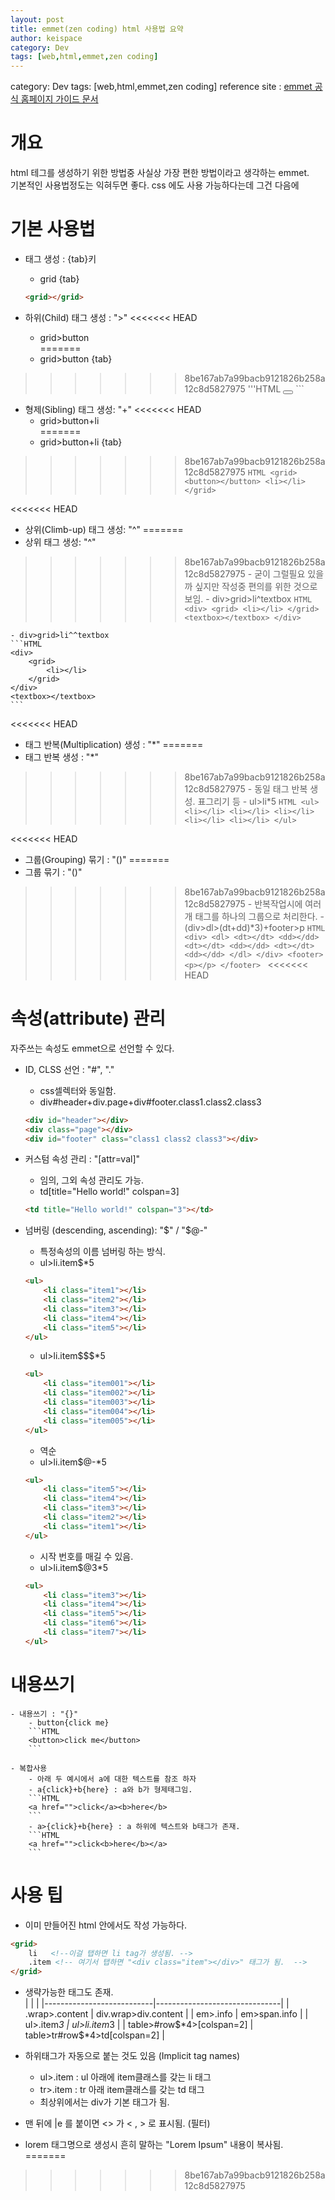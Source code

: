 ```yaml
---
layout: post
title: emmet(zen coding) html 사용법 요약 
author: keispace
category: Dev
tags: [web,html,emmet,zen coding]
---
```


category: Dev
tags: [web,html,emmet,zen coding]
reference site : 
[emmet 공식 홈페이지 가이드 문서](https://docs.emmet.io/) 


# 개요 
html 테그를 생성하기 위한 방법중 사실상 가장 편한 방법이라고 생각하는 emmet.  
기본적인 사용법정도는 익혀두면 좋다. 
css 에도 사용 가능하다는데 그건 다음에 

# 기본 사용법

- 태그 생성 : {tab}키 
    - grid {tab}  
    ```html
    <grid></grid> 
    ```

- 하위(Child) 태그 생성 : ">"
<<<<<<< HEAD
    - grid>button  
=======
    - grid>button {tab}  
>>>>>>> 8be167ab7a99bacb9121826b258a12c8d5827975
    '''HTML
    <grid><button></button></grid>
    ```

- 형제(Sibling) 태그 생성: "+"
<<<<<<< HEAD
    - grid>button+li   
=======
    - grid>button+li {tab}  
>>>>>>> 8be167ab7a99bacb9121826b258a12c8d5827975
    ```HTML
    <grid>
        <button></button>
        <li></li>
    </grid>
    ```

<<<<<<< HEAD
- 상위(Climb-up) 태그 생성: "^"
=======
- 상위 태그 생성: "^"
>>>>>>> 8be167ab7a99bacb9121826b258a12c8d5827975
    - 굳이 그럴필요 있을까 싶지만 작성중 편의를 위한 것으로 보임.
    - div>grid>li^textbox
    ```HTML
    <div>
        <grid>
            <li></li>
        </grid>
        <textbox></textbox>
    </div>
    ```

    - div>grid>li^^textbox
    ```HTML
    <div>
        <grid>
            <li></li>
        </grid>
    </div>
    <textbox></textbox>
    ```

<<<<<<< HEAD
- 태그 반복(Multiplication) 생성 : "*"
=======
- 태그 반복 생성 : "*"
>>>>>>> 8be167ab7a99bacb9121826b258a12c8d5827975
    - 동일 태그 반복 생성. 표그리기 등 
    - ul>li*5
    ```HTML
    <ul>
        <li></li>
        <li></li>
        <li></li>
        <li></li>
        <li></li>
    </ul>
    ```

<<<<<<< HEAD
- 그룹(Grouping) 묶기 : "()"
=======
- 그룹 묶기 : "()"
>>>>>>> 8be167ab7a99bacb9121826b258a12c8d5827975
    - 반복작업시에 여러개 태그를 하나의 그룹으로 처리한다. 
    - (div>dl>(dt+dd)*3)+footer>p
    ```HTML
    <div>
        <dl>
            <dt></dt>
            <dd></dd>
            <dt></dt>
            <dd></dd>
            <dt></dt>
            <dd></dd>
        </dl>
    </div>
    <footer>
        <p></p>
    </footer>
    ```
<<<<<<< HEAD

# 속성(attribute) 관리 
자주쓰는 속성도 emmet으로 선언할 수 있다. 

- ID, CLSS 선언 : "#", "."
    - css셀렉터와 동일함. 
    - div#header+div.page+div#footer.class1.class2.class3
    ```HTML
    <div id="header"></div>
    <div class="page"></div>
    <div id="footer" class="class1 class2 class3"></div>
    ```

- 커스텀 속성 관리 : "[attr=val]"
    - 임의, 그외 속성 관리도 가능.
    - td[title="Hello world!" colspan=3]
    ```HTML
    <td title="Hello world!" colspan="3"></td>
    ```

- 넘버링 (descending, ascending): "$" / "$@-"
    - 특정속성의 이름 넘버링 하는 방식. 
    - ul>li.item$*5
    ```HTML
    <ul>
        <li class="item1"></li>
        <li class="item2"></li>
        <li class="item3"></li>
        <li class="item4"></li>
        <li class="item5"></li>
    </ul>
    ```
    - ul>li.item$$$*5
    ```HTML
    <ul>
        <li class="item001"></li>
        <li class="item002"></li>
        <li class="item003"></li>
        <li class="item004"></li>
        <li class="item005"></li>
    </ul>
    ```
    - 역순
    - ul>li.item$@-*5
    ```HTML
    <ul>
        <li class="item5"></li>
        <li class="item4"></li>
        <li class="item3"></li>
        <li class="item2"></li>
        <li class="item1"></li>
    </ul>
    ```
    - 시작 번호를 매길 수 있음. 
    - ul>li.item$@3*5
    ```HTML 
    <ul>
        <li class="item3"></li>
        <li class="item4"></li>
        <li class="item5"></li>
        <li class="item6"></li>
        <li class="item7"></li>
    </ul>
    ```


# 내용쓰기 
    - 내용쓰기 : "{}"
        - button{click me}
        ```HTML
        <button>click me</button>
        ```

    - 복합사용
        - 아래 두 예시에서 a에 대한 텍스트를 참조 하자 
        - a{click}+b{here} : a와 b가 형제태그임. 
        ```HTML
        <a href="">click</a><b>here</b>
        ```
        - a>{click}+b{here} : a 하위에 텍스트와 b태그가 존재.
        ```HTML
        <a href="">click<b>here</b></a>
        ```

# 사용 팁 
- 이미 만들어진 html 안에서도 작성 가능하다. 
```HTML
<grid>
    li   <!--이걸 탭하면 li tag가 생성됨. -->
    .item <!-- 여기서 탭하면 "<div class="item"></div>" 태그가 됨.  -->
</grid>
```
- 생략가능한 태그도 존재.  
|                           |                               |
|---------------------------|-------------------------------|
| .wrap>.content            | div.wrap>div.content          |
| em>.info                  | em>span.info                  |
| ul>.item*3                | ul>li.item*3                  |
| table>#row$*4>[colspan=2] | table>tr#row$*4>td[colspan=2] |

- 하위태그가 자동으로 붙는 것도 있음 (Implicit tag names)
    - ul>.item : ul 아래에 item클래스를 갖는 li 태그 
    - tr>.item : tr 아래 item클래스를 갖는 td 태그 
    - 최상위에서는 div가 기본 태그가 됨. 
    
- 맨 뒤에 |e 를 붙이면 <> 가 &lt; , &gt; 로 표시됨. (필터)

- lorem 태그명으로 생성시 흔히 말하는 "Lorem Ipsum" 내용이 복사됨. 
=======
>>>>>>> 8be167ab7a99bacb9121826b258a12c8d5827975
